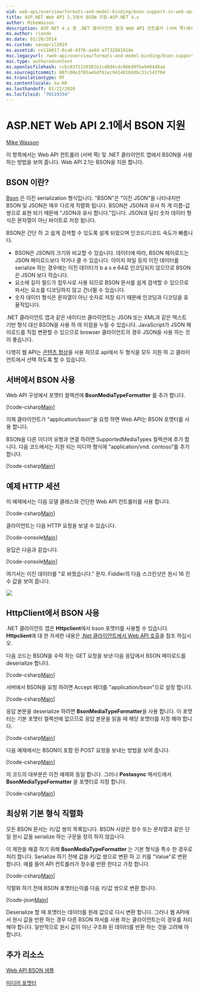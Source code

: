 ```yaml
---
uid: web-api/overview/formats-and-model-binding/bson-support-in-web-api-21
title: ASP.NET Web API 2.1에서 BSON 지원-ASP.NET 4.x
author: MikeWasson
description: ASP.NET 4.x 용 .NET 클라이언트 앱과 Web API 컨트롤러 (서버 쪽)에서 BSON을 사용 하는 방법을 보여 줍니다.
ms.author: riande
ms.date: 01/20/2014
ms.custom: seoapril2019
ms.assetid: ce11b017-0ca6-4376-aa9d-a7f3288101de
msc.legacyurl: /web-api/overview/formats-and-model-binding/bson-support-in-web-api-21
msc.type: authoredcontent
ms.openlocfilehash: ccbc0372120301b1cd8d4cdc86bd9fba9404d8ae
ms.sourcegitcommit: 88fc80e3f65aebdf61ec9414810ddbc31c543f04
ms.translationtype: MT
ms.contentlocale: ko-KR
ms.lasthandoff: 01/22/2020
ms.locfileid: "76519334"
---
```

# <a name="bson-support-in-aspnet-web-api-21"></a>ASP.NET Web API 2.1에서 BSON 지원

[Mike Wasson](https://github.com/MikeWasson)

이 항목에서는 Web API 컨트롤러 (서버 쪽) 및 .NET 클라이언트 앱에서 BSON을 사용 하는 방법을 보여 줍니다. Web API 2.1는 BSON을 지원 합니다. 

## <a name="what-is-bson"></a>BSON 이란?

[Bson](http://bsonspec.org/) 은 이진 serialization 형식입니다. "BSON"은 "이진 JSON"을 나타내지만 BSON 및 JSON은 매우 다르게 직렬화 됩니다. BSON은 JSON과 유사 하 게 이름-값 쌍으로 표현 되기 때문에 "JSON과 유사 합니다."입니다. JSON과 달리 숫자 데이터 형식은 문자열이 아닌 바이트로 저장 됩니다.

BSON은 간단 하 고 쉽게 검색할 수 있도록 설계 되었으며 인코드/디코드 속도가 빠릅니다.

- BSON은 JSON의 크기와 비교할 수 있습니다. 데이터에 따라, BSON 페이로드는 JSON 페이로드보다 작거나 클 수 있습니다. 이미지 파일 등의 이진 데이터를 serialize 하는 경우에는 이진 데이터가 b a s e 64로 인코딩되지 않으므로 BSON은 JSON 보다 작습니다.
- 요소에 길이 필드가 접두사로 사용 되므로 BSON 문서를 쉽게 검색할 수 있으므로 파서는 요소를 디코딩하지 않고 건너뛸 수 있습니다.
- 숫자 데이터 형식은 문자열이 아닌 숫자로 저장 되기 때문에 인코딩과 디코딩을 효율적입니다.

.NET 클라이언트 앱과 같은 네이티브 클라이언트는 JSON 또는 XML과 같은 텍스트 기반 형식 대신 BSON을 사용 하 여 이점을 누릴 수 있습니다. JavaScript가 JSON 페이로드를 직접 변환할 수 있으므로 browser 클라이언트의 경우 JSON을 사용 하는 것이 좋습니다.

다행히 웹 API는 [콘텐츠 협상](content-negotiation.md)을 사용 하므로 api에서 두 형식을 모두 지원 하 고 클라이언트에서 선택 하도록 할 수 있습니다.

## <a name="enabling-bson-on-the-server"></a>서버에서 BSON 사용

Web API 구성에서 포맷터 컬렉션에 **BsonMediaTypeFormatter** 를 추가 합니다.

[!code-csharp[Main](bson-support-in-web-api-21/samples/sample1.cs)]

이제 클라이언트가 "application/bson"을 요청 하면 Web API는 BSON 포맷터를 사용 합니다.

BSON을 다른 미디어 유형과 연결 하려면 SupportedMediaTypes 컬렉션에 추가 합니다. 다음 코드에서는 지원 되는 미디어 형식에 "application/vnd. contoso"를 추가 합니다.

[!code-csharp[Main](bson-support-in-web-api-21/samples/sample2.cs)]

## <a name="example-http-session"></a>예제 HTTP 세션

이 예제에서는 다음 모델 클래스와 간단한 Web API 컨트롤러를 사용 합니다.

[!code-csharp[Main](bson-support-in-web-api-21/samples/sample3.cs)]

클라이언트는 다음 HTTP 요청을 보낼 수 있습니다.

[!code-console[Main](bson-support-in-web-api-21/samples/sample4.cmd)]

응답은 다음과 같습니다.

[!code-console[Main](bson-support-in-web-api-21/samples/sample5.cmd)]

여기서는 이진 데이터를 &quot;로 바꿨습니다.&quot; 문자. Fiddler의 다음 스크린샷은 원시 16 진수 값을 보여 줍니다.

[![](bson-support-in-web-api-21/_static/image2.png)](bson-support-in-web-api-21/_static/image1.png)

## <a name="using-bson-with-httpclient"></a>HttpClient에서 BSON 사용

.NET 클라이언트 앱은 **Httpclient**에서 bson 포맷터를 사용할 수 있습니다. **Httpclient**에 대 한 자세한 내용은 [.Net 클라이언트에서 Web API 호출](../advanced/calling-a-web-api-from-a-net-client.md)을 참조 하십시오.

다음 코드는 BSON을 수락 하는 GET 요청을 보낸 다음 응답에서 BSON 페이로드를 deserialize 합니다.

[!code-csharp[Main](bson-support-in-web-api-21/samples/sample6.cs)]

서버에서 BSON을 요청 하려면 Accept 헤더를 "application/bson"으로 설정 합니다.

[!code-csharp[Main](bson-support-in-web-api-21/samples/sample7.cs)]

응답 본문을 deserialize 하려면 **BsonMediaTypeFormatter**을 사용 합니다. 이 포맷터는 기본 포맷터 컬렉션에 없으므로 응답 본문을 읽을 때 해당 포맷터를 지정 해야 합니다.

[!code-csharp[Main](bson-support-in-web-api-21/samples/sample8.cs)]

다음 예제에서는 BSON이 포함 된 POST 요청을 보내는 방법을 보여 줍니다.

[!code-csharp[Main](bson-support-in-web-api-21/samples/sample9.cs)]

이 코드의 대부분은 이전 예제와 동일 합니다. 그러나 **Postasync** 메서드에서 **BsonMediaTypeFormatter** 을 포맷터로 지정 합니다.

[!code-csharp[Main](bson-support-in-web-api-21/samples/sample10.cs)]

## <a name="serializing-top-level-primitive-types"></a>최상위 기본 형식 직렬화

모든 BSON 문서는 키/값 쌍의 목록입니다. BSON 사양은 정수 또는 문자열과 같은 단일 원시 값을 serialize 하는 구문을 정의 하지 않습니다.

이 제한을 해결 하기 위해 **BsonMediaTypeFormatter** 는 기본 형식을 특수 한 경우로 처리 합니다. Serialize 하기 전에 값을 키/값 쌍으로 변환 하 고 키를 "Value"로 변환 합니다. 예를 들어 API 컨트롤러가 정수를 반환 한다고 가정 합니다.

[!code-csharp[Main](bson-support-in-web-api-21/samples/sample11.cs)]

직렬화 하기 전에 BSON 포맷터는이를 다음 키/값 쌍으로 변환 합니다.

[!code-json[Main](bson-support-in-web-api-21/samples/sample12.json)]

Deserialize 할 때 포맷터는 데이터를 원래 값으로 다시 변환 합니다. 그러나 웹 API에서 원시 값을 반환 하는 경우 다른 BSON 파서를 사용 하는 클라이언트는이 경우를 처리 해야 합니다. 일반적으로 원시 값이 아닌 구조화 된 데이터를 반환 하는 것을 고려해 야 합니다.

## <a name="additional-resources"></a>추가 리소스

[Web API BSON 샘플](https://github.com/aspnet/samples/tree/master/samples/aspnet/WebApi/BSONSample/)

[미디어 포맷터](media-formatters.md)
